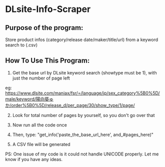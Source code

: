 # DLsite-Info-Scraper


## Purpose of the program:
Store product infos (category/release date/maker/title/url) from a keyword search to (.csv)

## How To Use This Program:
1. Get the base url by DLsite keyword search (showtype must be 1), with just the number of page left  

eg: https://www.dlsite.com/maniax/fsr/=/language/jp/sex_category%5B0%5D/male/keyword/陽向葵ゅか/order%5B0%5D/release_d/per_page/30/show_type/1/page/  

2. Look for total number of pages by yourself, so you don't go over that  

3. Now run all the code once  

4. Then, type: "get_info('paste_the_base_url_here', and_#pages_here)"  

5. A CSV file will be generated  

PS: One issue of my code is it could not handle UNICODE properly. Let me know if you have any ideas.

